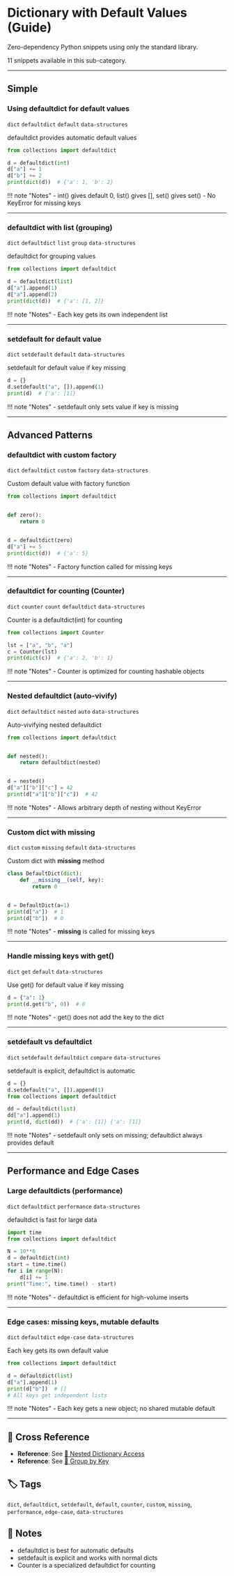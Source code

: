 # Dictionary with Default Values (Guide)

Zero-dependency Python snippets using only the standard library.

11 snippets available in this sub-category.

---

## Simple

###  Using defaultdict for default values

`dict` `defaultdict` `default` `data-structures`

defaultdict provides automatic default values

```python
from collections import defaultdict

d = defaultdict(int)
d["a"] += 1
d["b"] += 2
print(dict(d))  # {'a': 1, 'b': 2}
```

!!! note "Notes"
    - int() gives default 0, list() gives [], set() gives set()
    - No KeyError for missing keys

<hr class="snippet-divider">

### defaultdict with list (grouping)

`dict` `defaultdict` `list` `group` `data-structures`

defaultdict for grouping values

```python
from collections import defaultdict

d = defaultdict(list)
d["a"].append(1)
d["a"].append(2)
print(dict(d))  # {'a': [1, 2]}
```

!!! note "Notes"
    - Each key gets its own independent list

<hr class="snippet-divider">

### setdefault for default value

`dict` `setdefault` `default` `data-structures`

setdefault for default value if key missing

```python
d = {}
d.setdefault("a", []).append(1)
print(d)  # {'a': [1]}
```

!!! note "Notes"
    - setdefault only sets value if key is missing

<hr class="snippet-divider">

## Advanced Patterns

###  defaultdict with custom factory

`dict` `defaultdict` `custom` `factory` `data-structures`

Custom default value with factory function

```python
from collections import defaultdict


def zero():
    return 0


d = defaultdict(zero)
d["a"] += 5
print(dict(d))  # {'a': 5}
```

!!! note "Notes"
    - Factory function called for missing keys

<hr class="snippet-divider">

### defaultdict for counting (Counter)

`dict` `counter` `count` `defaultdict` `data-structures`

Counter is a defaultdict(int) for counting

```python
from collections import Counter

lst = ["a", "b", "a"]
c = Counter(lst)
print(dict(c))  # {'a': 2, 'b': 1}
```

!!! note "Notes"
    - Counter is optimized for counting hashable objects

<hr class="snippet-divider">

### Nested defaultdict (auto-vivify)

`dict` `defaultdict` `nested` `auto` `data-structures`

Auto-vivifying nested defaultdict

```python
from collections import defaultdict


def nested():
    return defaultdict(nested)


d = nested()
d["a"]["b"]["c"] = 42
print(d["a"]["b"]["c"])  # 42
```

!!! note "Notes"
    - Allows arbitrary depth of nesting without KeyError

<hr class="snippet-divider">

### Custom dict with __missing__

`dict` `custom` `missing` `default` `data-structures`

Custom dict with __missing__ method

```python
class DefaultDict(dict):
    def __missing__(self, key):
        return 0


d = DefaultDict(a=1)
print(d["a"])  # 1
print(d["b"])  # 0
```

!!! note "Notes"
    - __missing__ is called for missing keys

<hr class="snippet-divider">

### Handle missing keys with get()

`dict` `get` `default` `data-structures`

Use get() for default value if key missing

```python
d = {"a": 1}
print(d.get("b", 0))  # 0
```

!!! note "Notes"
    - get() does not add the key to the dict

<hr class="snippet-divider">

### setdefault vs defaultdict

`dict` `setdefault` `defaultdict` `compare` `data-structures`

setdefault is explicit, defaultdict is automatic

```python
d = {}
d.setdefault("a", []).append(1)
from collections import defaultdict

dd = defaultdict(list)
dd["a"].append(1)
print(d, dict(dd))  # {'a': [1]} {'a': [1]}
```

!!! note "Notes"
    - setdefault only sets on missing; defaultdict always provides default

<hr class="snippet-divider">

## Performance and Edge Cases

###  Large defaultdicts (performance)

`dict` `defaultdict` `performance` `data-structures`

defaultdict is fast for large data

```python
import time
from collections import defaultdict

N = 10**6
d = defaultdict(int)
start = time.time()
for i in range(N):
    d[i] += 1
print("Time:", time.time() - start)
```

!!! note "Notes"
    - defaultdict is efficient for high-volume inserts

<hr class="snippet-divider">

### Edge cases: missing keys, mutable defaults

`dict` `defaultdict` `edge-case` `data-structures`

Each key gets its own default value

```python
from collections import defaultdict

d = defaultdict(list)
d["a"].append(1)
print(d["b"])  # []
# All keys get independent lists
```

!!! note "Notes"
    - Each key gets a new object; no shared mutable default

<hr class="snippet-divider">

## 🔗 Cross Reference

- **Reference**: See [📂 Nested Dictionary Access](nested_dict_access.md)
- **Reference**: See [📂 Group by Key](group_by_key.md)

## 🏷️ Tags

`dict`, `defaultdict`, `setdefault`, `default`, `counter`, `custom`, `missing`, `performance`, `edge-case`, `data-structures`

## 📝 Notes
- defaultdict is best for automatic defaults
- setdefault is explicit and works with normal dicts
- Counter is a specialized defaultdict for counting
